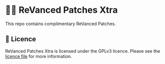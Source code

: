 # 👋🧩 ReVanced Patches Xtra

This repo contains complimentary ReVanced Patches.  

## 📜 Licence

ReVanced Patches Xtra is licensed under the GPLv3 licence. Please see the [licence file](LICENSE) for more information.
